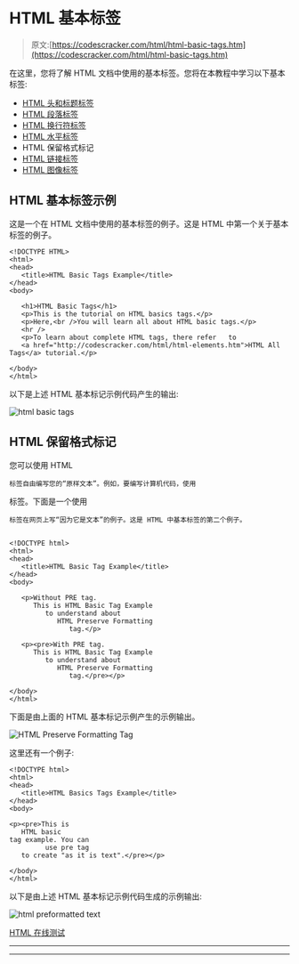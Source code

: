 # HTML 基本标签

> 原文:[https://codescracker.com/html/html-basic-tags.htm](https://codescracker.com/html/html-basic-tags.htm)

在这里，您将了解 HTML 文档中使用的基本标签。您将在本教程中学习以下基本标签:

*   [HTML 头和标题标签](/html/html-heading-elements.htm)
*   [HTML 段落标签](/html/html-paragraphs.htm)
*   [HTML 换行符标签](/html/html-line-break.htm)
*   [HTML 水平标签](/html/html-horizontal-rule.htm)
*   HTML 保留格式标记
*   [HTML 链接标签](/html/html-links.htm)
*   [HTML 图像标签](/html/html-images.htm)

## HTML 基本标签示例

这是一个在 HTML 文档中使用的基本标签的例子。这是 HTML 中第一个关于基本标签的例子。

```
<!DOCTYPE HTML>
<html>
<head>
   <title>HTML Basic Tags Example</title>
</head>
<body>

   <h1>HTML Basic Tags</h1>
   <p>This is the tutorial on HTML basics tags.</p>
   <p>Here,<br />You will learn all about HTML basic tags.</p>
   <hr />
   <p>To learn about complete HTML tags, there refer   to 
   <a href="http://codescracker.com/html/html-elements.htm">HTML All Tags</a> tutorial.</p>

</body>
</html>
```

以下是上述 HTML 基本标记示例代码产生的输出:

![html basic tags](../Images/9533823500b1098136e66ca151ffccaf.png)

## HTML 保留格式标记

您可以使用 HTML

```
标签自由编写您的“原样文本”。例如，要编写计算机代码，使用

```
标签。下面是一个使用

```
标签在网页上写“因为它是文本”的例子。这是 HTML 中基本标签的第二个例子。
```

```

```

```
<!DOCTYPE html>
<html>
<head>
   <title>HTML Basic Tag Example</title>
</head>
<body>

   <p>Without PRE tag.
      This is HTML Basic Tag Example
         to understand about
            HTML Preserve Formatting
               tag.</p>

   <p><pre>With PRE tag.
      This is HTML Basic Tag Example
         to understand about
            HTML Preserve Formatting
               tag.</pre></p>

</body>
</html>
```

下面是由上面的 HTML 基本标记示例产生的示例输出。

![HTML Preserve Formatting Tag](../Images/d493de31bbaf823e81669bcc31671b17.png)

这里还有一个例子:

```
<!DOCTYPE html>
<html>
<head>
   <title>HTML Basics Tags Example</title>
</head>
<body>

<p><pre>This is
   HTML basic
tag example. You can
         use pre tag
   to create "as it is text".</pre></p>

</body>
</html>
```

以下是由上述 HTML 基本标记示例代码生成的示例输出:

![html preformatted text](../Images/0fd6c47f3d4b6cdb3545e8a463db77d6.png)

[HTML 在线测试](/exam/showtest.php?subid=4)

* * *

* * *